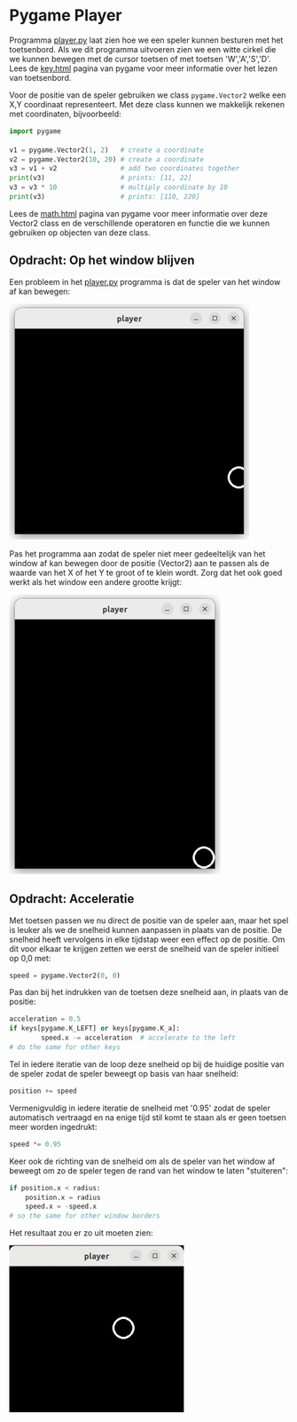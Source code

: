 # Pygame Player

Programma [player.py](player.py) laat zien hoe we een speler kunnen
besturen met het toetsenbord. Als we dit programma uitvoeren zien we
een witte cirkel die we kunnen bewegen met de cursor toetsen of met
toetsen 'W','A','S','D'. Lees de
[key.html](https://www.pygame.org/docs/ref/key.html) pagina van pygame
voor meer informatie over het lezen van toetsenbord.

Voor de positie van de speler gebruiken we class `pygame.Vector2`
welke een X,Y coordinaat representeert. Met deze class kunnen we
makkelijk rekenen met coordinaten, bijvoorbeeld:

```python
import pygame

v1 = pygame.Vector2(1, 2)   # create a coordinate
v2 = pygame.Vector2(10, 20) # create a coordinate
v3 = v1 + v2                # add two coordinates together
print(v3)                   # prints: [11, 22]
v3 = v3 * 10                # multiply coordinate by 10
print(v3)                   # prints: [110, 220]
```

Lees de [math.html](https://www.pygame.org/docs/ref/math.html) pagina
van pygame voor meer informatie over deze Vector2 class en de
verschillende operatoren en functie die we kunnen gebruiken op
objecten van deze class.


## Opdracht: Op het window blijven

Een probleem in het [player.py](player.py) programma is dat de speler
van het window af kan bewegen:

![player.png](player.png)

Pas het programma aan zodat de speler niet meer gedeeltelijk van het
window af kan bewegen door de positie (Vector2) aan te passen als de
waarde van het X of het Y te groot of te klein wordt. Zorg dat het ook
goed werkt als het window een andere grootte krijgt:

![player_in_window.png](player_in_window.png)


## Opdracht: Acceleratie

Met toetsen passen we nu direct de positie van de speler aan, maar het
spel is leuker als we de snelheid kunnen aanpassen in plaats van de
positie. De snelheid heeft vervolgens in elke tijdstap weer een effect
op de positie. Om dit voor elkaar te krijgen zetten we eerst de
snelheid van de speler initieel op 0,0 met:

```python
speed = pygame.Vector2(0, 0)
```

Pas dan bij het indrukken van de toetsen deze snelheid aan, in plaats
van de positie:

```python
acceleration = 0.5
if keys[pygame.K_LEFT] or keys[pygame.K_a]:
        speed.x -= acceleration  # accelerate to the left
# do the same for other keys
```

Tel in iedere iteratie van de loop deze snelheid op bij de huidige
positie van de speler zodat de speler beweegt op basis van haar
snelheid:

```python
position += speed
```

Vermenigvuldig in iedere iteratie de snelheid met '0.95' zodat de
speler automatisch vertraagd en na enige tijd stil komt te staan
als er geen toetsen meer worden ingedrukt:

```python
speed *= 0.95
```

Keer ook de richting van de snelheid om als de speler van het window
af beweegt om zo de speler tegen de rand van het window te laten
"stuiteren":

```python
if position.x < radius:
    position.x = radius
    speed.x = -speed.x
# so the same for other window borders
```

Het resultaat zou er zo uit moeten zien:

![player.gif](player.gif)
